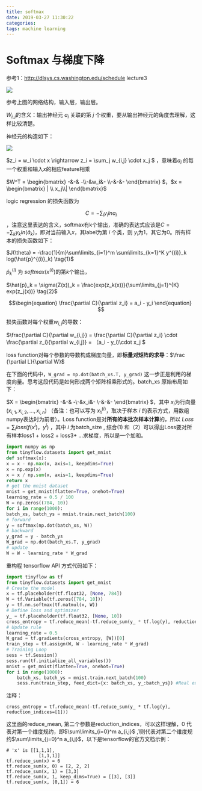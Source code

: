 ```yaml
---
title: softmax
date: 2019-03-27 11:30:22
categories:
tags: machine learning
---
```


# Softmax 与梯度下降

参考1：http://dlsys.cs.washington.edu/schedule lecture3



![](http://ww1.sinaimg.cn/large/6bf0a364ly1g1h79b85ybj20mg0bc0tm.jpg)

参考上图的网络结构，输入层，输出层。

$W_{i,j}$的含义：输出神经元 $a_i$ 关联的第 $j$ 个权重，要从输出神经元的角度去理解，这样比较清楚。

神经元的构造如下：

![](http://ww1.sinaimg.cn/large/6bf0a364ly1g1h822vi52j20p7094dgb.jpg)

$z_i = w_i \cdot x \rightarrow z_i = \sum_j w_{i,j} \cdot x_j $ ，意味着$a_i$ 的每一个权重和输入$x$的相应feature相乘

$W^T = \begin{bmatrix} -&-& -\\-&w_i&- \\-&-&- \end{bmatrix} ​$，$x = \begin{bmatrix} | \\ x_j\\| \end{bmatrix} ​$

logic regression 的损失函数为

$$\begin{equation} C = -\sum_i y_i lna_i  \end{equation}​$$ ，注意这里表达的含义，softmax有k个输出，准确的表达式应该是$C = -\sum_k y_k ln(\hat{a}_k) ​$，即对当前输入$x​$，其label为第 $i​$ 个类，则 $y_i​$ 为1，其它为0。所有样本的损失函数如下：

$J(\theta) = -\frac{1}{m}\sum\limits_{i=1}^m \sum\limits_{k=1}^K y^{(i)}_k log(\hat{p}^{(i)}_k) \tag{1}​$

 $\hat{p}^{(i)}_k$ 为 $softmax(x^{(i)})$的第$k$个输出，

$\hat{p}_k = \sigma(Z(x))_k = \frac{exp(z_k(x))}{\sum\limits_{j=1}^{K} exp(z_j(x))} \tag{2}$



$$\begin{equation} \frac{\partial C}{\partial z_i} = a_i - y_i \end{equation}  ​$$

损失函数对每个权重$w_{i,j}​$的导数：

$\frac{\partial C}{\partial w_{i,j}} = \frac{\partial C}{\partial z_i} \cdot \frac{\partial z_i}{\partial w_{i,j}} = （a_i - y_i)\cdot x_j ​$

loss function对每个参数的导数构成梯度向量，即**标量对矩阵的求导**：$\frac {\partial L}{\partial W}​$

在下面的代码中，```W_grad = np.dot(batch_xs.T, y_grad)``` 这一步正是利用的梯度向量。思考这段代码是如何形成两个矩阵相乘形式的。batch_xs 原始布局如下：

$X = \begin{bmatrix} -&-& -\\-&x_i&- \\-&-&- \end{bmatrix} $，其中 $x_i$为行向量$(x_{i,1}, x_{i,2}, ... , x_{i,n})$ （备注：也可以写为 $x_1^{(i)}$，取决于样本 $i$ 的表示方式，用数组numpy表达时为前者）。Loss function是对**所有的本批次样本计算**的，所以 $Loss = \sum_i loss(f(x^i)， y^i)$ ，其中 ​$i$ 为batch_size , 综合(1) 和（2）可以得出Loss要对所有样本loss1 + loss2 + loss3+ ...求梯度，所以是一个加和。

```python
import numpy as np
from tinyflow.datasets import get_mnist
def softmax(x):
x = x - np.max(x, axis=1, keepdims=True)
x = np.exp(x)
x = x / np.sum(x, axis=1, keepdims=True)
return x
# get the mnist dataset
mnist = get_mnist(flatten=True, onehot=True)
learning_rate = 0.5 / 100
W = np.zeros((784, 10))
for i in range(1000):
batch_xs, batch_ys = mnist.train.next_batch(100)
# forward
y = softmax(np.dot(batch_xs, W))
# backward
y_grad = y - batch_ys
W_grad = np.dot(batch_xs.T, y_grad)
# update
W = W - learning_rate * W_grad
```

重构程 tensorflow API 方式代码如下：

```python
import tinyflow as tf
from tinyflow.datasets import get_mnist
# Create the model
x = tf.placeholder(tf.float32, [None, 784])
W = tf.Variable(tf.zeros([784, 10]))
y = tf.nn.softmax(tf.matmul(x, W))
# Define loss and optimizer
y_ = tf.placeholder(tf.float32, [None, 10])
cross_entropy = tf.reduce_mean(-tf.reduce_sum(y_ * tf.log(y), reduction_indices=[1]))
# Update rule
learning_rate = 0.5
W_grad = tf.gradients(cross_entropy, [W])[0]
train_step = tf.assign(W, W - learning_rate * W_grad)
# Training Loop
sess = tf.Session()
sess.run(tf.initialize_all_variables())
mnist = get_mnist(flatten=True, onehot=True)
for i in range(1000):
	batch_xs, batch_ys = mnist.train.next_batch(100)
	sess.run(train_step, feed_dict={x: batch_xs, y_:batch_ys}) #Real execution happens here
```

注释：

```cross_entropy = tf.reduce_mean(-tf.reduce_sum(y_ * tf.log(y), reduction_indices=[1]))```

这里面的reduce_mean, 第二个参数是reduction_indices，可以这样理解，0 代表对第一个维度规约，即$\sum\limits_{i=0}^m a_{i,j}$ ,1则代表对第二个维度规约$\sum\limits_{j=0}^n a_{i,j}$，以下是tensorflow的官方文档示例：

```
# 'x' is [[1,1,1],
			[1,1,1]]
tf.reduce_sum(x) = 6
tf.reduce_sum(x, 0) = [2, 2, 2]
tf.reduce_sum(x, 1) = [3,3]
tf.reduce_sum(x, 1, keep_dims=True) = [[3], [3]]
tf.reduce_sum(x, [0,1]) = 6
```

